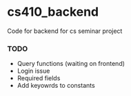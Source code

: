 # cs410_backend
Code for backend for cs seminar project 

### TODO 
- Query functions (waiting on frontend)
- Login issue
- Required fields
- Add keyowrds to constants 
